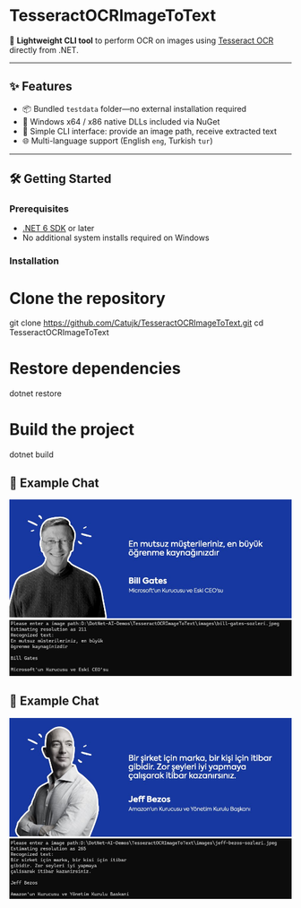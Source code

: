 # TesseractOCRImageToText

🚀 **Lightweight CLI tool** to perform OCR on images using [Tesseract OCR](https://github.com/tesseract-ocr/tesseract) directly from .NET.

---

## ✨ Features

- 📦 Bundled `testdata` folder—no external installation required  
- 🔄 Windows x64 / x86 native DLLs included via NuGet  
- 🎯 Simple CLI interface: provide an image path, receive extracted text  
- 🌐 Multi-language support (English `eng`, Turkish `tur`)  

---

## 🛠️ Getting Started

### Prerequisites

- [.NET 6 SDK](https://dotnet.microsoft.com/download) or later  
- No additional system installs required on Windows  

### Installation

# Clone the repository
git clone https://github.com/Catujk/TesseractOCRImageToText.git
cd TesseractOCRImageToText

# Restore dependencies
dotnet restore

# Build the project
dotnet build

## 💬 Example Chat
![Image](TesseractOCRImageToText/images/bill-gates-sozleri.jpeg)
![Output](../screenshots/TesseractOCRImageToText/example1.png)
## 💬 Example Chat
![Image](TesseractOCRImageToText/images/jeff-bezos-sozleri.jpeg)
![Output](../screenshots/TesseractOCRImageToText/example2.png)
